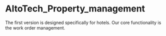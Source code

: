 # AltoTech_Property_management
The first version is designed specifically for hotels. Our core functionality is the work order management.
